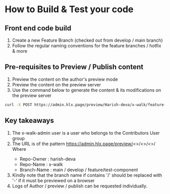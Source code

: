 # How to Build & Test your code

## Front end code build

1. Create a new Feature Branch (checked out from develop / main branch) 
1. Follow the regular naming conventions for the feature branches / hotfix & more

## Pre-requisites to Preview / Publish content

1. Preview the content on the author's preview mode
1. Preview the content on the preview server 
1. Use the command below to generate the content & its modifications on the preview server

```sh
curl -X POST https://admin.hlx.page/preview/Harish-deva/x-walk/feature-image-text/ -u xwalk-admin:JdAhR9hHeb5g8wK
```

## Key takeaways

1. The x-walk-admin user is a user who belongs to the Contributors User group 
1. The URL is of the pattern https://admin.hlx.page/preview/<<Repo-Owner>>/<<Repo-Name>>/<<Branch-Name>>/
    Where 
    - Repo-Owner : harish-deva  
    - Repo-Name : x-walk
    - Branch-Name : main / develop / feature/test-component
1. Kindly note that the branch name if contains '/' should be replaced with '-' if it must be previewed on a browser
1. Logs of Author / preview / publish can be requested individually.



